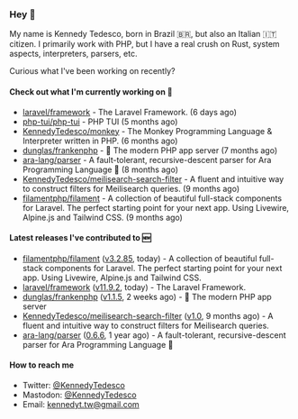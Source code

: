 ### Hey 👋

My name is Kennedy Tedesco, born in Brazil 🇧🇷, but also an Italian 🇮🇹 citizen. I primarily work with PHP, but I have a real crush on Rust, system aspects, interpreters, parsers, etc.

Curious what I've been working on recently?

#### Check out what I'm currently working on 🚀


- [laravel/framework](https://github.com/laravel/framework) - The Laravel Framework. (6 days ago)
- [php-tui/php-tui](https://github.com/php-tui/php-tui) - PHP TUI (5 months ago)
- [KennedyTedesco/monkey](https://github.com/KennedyTedesco/monkey) - The Monkey Programming Language &amp; Interpreter written in PHP. (6 months ago)
- [dunglas/frankenphp](https://github.com/dunglas/frankenphp) - 🧟 The modern PHP app server (7 months ago)
- [ara-lang/parser](https://github.com/ara-lang/parser) - A fault-tolerant, recursive-descent parser for Ara Programming Language 🌲 (8 months ago)
- [KennedyTedesco/meilisearch-search-filter](https://github.com/KennedyTedesco/meilisearch-search-filter) - A fluent and intuitive way to construct filters for Meilisearch queries. (9 months ago)
- [filamentphp/filament](https://github.com/filamentphp/filament) - A collection of beautiful full-stack components for Laravel. The perfect starting point for your next app. Using Livewire, Alpine.js and Tailwind CSS. (9 months ago)

#### Latest releases I've contributed to 🆕


- [filamentphp/filament](https://github.com/filamentphp/filament) ([v3.2.85](https://github.com/filamentphp/filament/releases/tag/v3.2.85), today) - A collection of beautiful full-stack components for Laravel. The perfect starting point for your next app. Using Livewire, Alpine.js and Tailwind CSS.
- [laravel/framework](https://github.com/laravel/framework) ([v11.9.2](https://github.com/laravel/framework/releases/tag/v11.9.2), today) - The Laravel Framework.
- [dunglas/frankenphp](https://github.com/dunglas/frankenphp) ([v1.1.5](https://github.com/dunglas/frankenphp/releases/tag/v1.1.5), 2 weeks ago) - 🧟 The modern PHP app server
- [KennedyTedesco/meilisearch-search-filter](https://github.com/KennedyTedesco/meilisearch-search-filter) ([v1.0](https://github.com/KennedyTedesco/meilisearch-search-filter/releases/tag/v1.0), 9 months ago) - A fluent and intuitive way to construct filters for Meilisearch queries.
- [ara-lang/parser](https://github.com/ara-lang/parser) ([0.6.6](https://github.com/ara-lang/parser/releases/tag/0.6.6), 1 year ago) - A fault-tolerant, recursive-descent parser for Ara Programming Language 🌲

#### How to reach me

- Twitter: [@KennedyTedesco](https://twitter.com/KennedyTedesco)
- Mastodon: [@KennedyTedesco](https://fosstodon.org/@KennedyTedesco)
- Email: [kennedyt.tw@gmail.com](mailto://kennedyt.tw@gmail.com)
